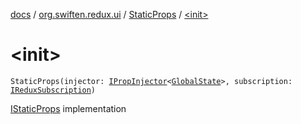 [docs](../../index.md) / [org.swiften.redux.ui](../index.md) / [StaticProps](index.md) / [&lt;init&gt;](./-init-.md)

# &lt;init&gt;

`StaticProps(injector: `[`IPropInjector`](../-i-prop-injector/index.md)`<`[`GlobalState`](index.md#GlobalState)`>, subscription: `[`IReduxSubscription`](../../org.swiften.redux.core/-i-redux-subscription/index.md)`)`

[IStaticProps](../-i-static-props/index.md) implementation


